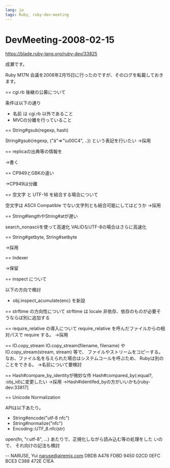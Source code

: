 ```yaml
---
lang: ja
tags: Ruby, ruby-dev-meeting
---
```


# DevMeeting-2008-02-15

https://blade.ruby-lang.org/ruby-dev/33825

成瀬です。

Ruby M17N 会議を2008年2月15日に行ったのですが、そのログを転載しておきます。

== cgi.rb 後継の公募について

条件は以下の通り
* 名前 は cgi.rb 以外であること
* MVCの分離を行っていること

== String#gsub(regexp, hash)

String#gsub(regexp, {"&auml;"=>"\u00C4", ..}) という表記を行いたい
→採用

== replicaの出典等の情報を

→書く

== CP949とGBKの違い

→CP949は分離

== 空文字 と UTF-16 を結合する場合について

空文字は ASCII Compatible でない文字列とも結合可能にしてはどうか
→採用

== String#lengthやString#atが遅い

search_nonasciiを使って高速化
VALIDなUTF-8の場合はさらに高速化

== String#getbyte, String#setbyte

→採用

== Indexer

→保留

== inspect について

以下の方向で検討
* obj.inspect_acumulate(enc) を新設

== strftime の方向性について
strftime は locale 非依存、依存のものが必要そうならば別に追加する

== require_relative の導入について
require_relative を呼んだファイルからの相対パスで require する。
→採用

== IO.copy_stream
IO.copy_stream(filename, filename) や IO.copy_stream(stream, stream) 等で、
ファイルやストリームをコピーする。
なお、ファイル名を与えられた場合はシステムコールを呼ぶため、
Rubyは別のことをできる。
→名前について要検討

== Hash#compare_by_identityが微妙な件
Hash#compared_by(:equal?, :obj_id)に変更したい
→採用
→Hash#identifed_byの方がいいかも[ruby-dev:33817]

== Unicode Normalization

APIは以下あたり。
* String#encode("utf-8 nfc")
* String#normalize("nfc")
* Encoding::UTF_8.nfc(str)

open(fn, "r:utf-8", ...) あたりで、正規化しながら読み込む等の処理をした
いので、
それ向けの記法も検討

--
NARUSE, Yui  <naruse@airemix.com>
DBDB A476 FDBD 9450 02CD 0EFC BCE3 C388 472E C1EA

